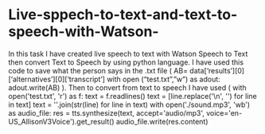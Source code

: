 # Live-sppech-to-text-and-text-to-speech-with-Watson-
In this task I have created live speech to text with Watson Speech to Text then convert Text to Speech by using python language. I have used this code to save what the person says in the .txt file ( AB= data[‘results’][0][‘alternatives’][0][‘transcript’] with open (“test.txt”,”w”) as adout: adout.write(AB) ). Then to convert from text to speech I have used ( with open('test.txt', 'r') as f:     text = f.readlines()     text = [line.replace('\n', '') for line in text]     text = ''.join(str(line) for line in text)  with open('./sound.mp3', 'wb') as audio_file:     res = tts.synthesize(text, accept='audio/mp3', voice='en-US_AllisonV3Voice').get_result()     audio_file.write(res.content)
